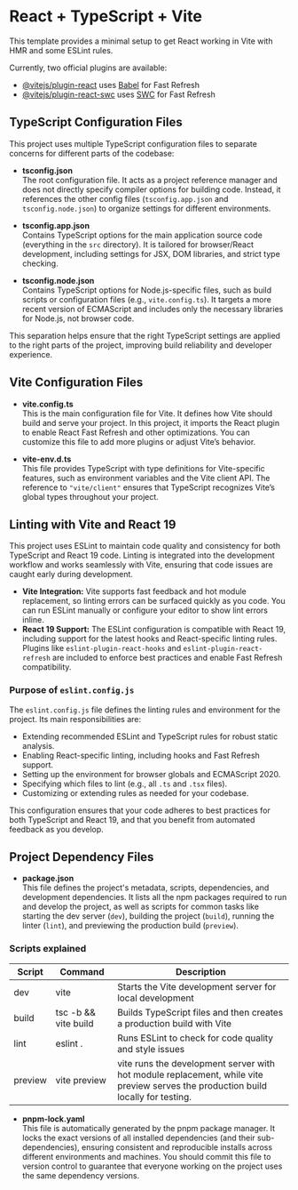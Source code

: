 # React + TypeScript + Vite

This template provides a minimal setup to get React working in Vite with HMR and some ESLint rules.

Currently, two official plugins are available:

- [@vitejs/plugin-react](https://github.com/vitejs/vite-plugin-react/blob/main/packages/plugin-react) uses [Babel](https://babeljs.io/) for Fast Refresh
- [@vitejs/plugin-react-swc](https://github.com/vitejs/vite-plugin-react/blob/main/packages/plugin-react-swc) uses [SWC](https://swc.rs/) for Fast Refresh

## TypeScript Configuration Files

This project uses multiple TypeScript configuration files to separate concerns for different parts of the codebase:

- **tsconfig.json**  
  The root configuration file. It acts as a project reference manager and does not directly specify compiler options for building code. Instead, it references the other config files (`tsconfig.app.json` and `tsconfig.node.json`) to organize settings for different environments.

- **tsconfig.app.json**  
  Contains TypeScript options for the main application source code (everything in the `src` directory). It is tailored for browser/React development, including settings for JSX, DOM libraries, and strict type checking.

- **tsconfig.node.json**  
  Contains TypeScript options for Node.js-specific files, such as build scripts or configuration files (e.g., `vite.config.ts`). It targets a more recent version of ECMAScript and includes only the necessary libraries for Node.js, not browser code.

This separation helps ensure that the right TypeScript settings are applied to the right parts of the project, improving build reliability and developer experience.

## Vite Configuration Files

- **vite.config.ts**  
  This is the main configuration file for Vite. It defines how Vite should build and serve your project. In this project, it imports the React plugin to enable React Fast Refresh and other optimizations. You can customize this file to add more plugins or adjust Vite’s behavior.

- **vite-env.d.ts**  
  This file provides TypeScript with type definitions for Vite-specific features, such as environment variables and the Vite client API. The reference to `"vite/client"` ensures that TypeScript recognizes Vite’s global types throughout your project.

## Linting with Vite and React 19

This project uses ESLint to maintain code quality and consistency for both TypeScript and React 19 code. Linting is integrated into the development workflow and works seamlessly with Vite, ensuring that code issues are caught early during development.

- **Vite Integration:** Vite supports fast feedback and hot module replacement, so linting errors can be surfaced quickly as you code. You can run ESLint manually or configure your editor to show lint errors inline.
- **React 19 Support:** The ESLint configuration is compatible with React 19, including support for the latest hooks and React-specific linting rules. Plugins like `eslint-plugin-react-hooks` and `eslint-plugin-react-refresh` are included to enforce best practices and enable Fast Refresh compatibility.

### Purpose of `eslint.config.js`

The `eslint.config.js` file defines the linting rules and environment for the project. Its main responsibilities are:

- Extending recommended ESLint and TypeScript rules for robust static analysis.
- Enabling React-specific linting, including hooks and Fast Refresh support.
- Setting up the environment for browser globals and ECMAScript 2020.
- Specifying which files to lint (e.g., all `.ts` and `.tsx` files).
- Customizing or extending rules as needed for your codebase.

This configuration ensures that your code adheres to best practices for both TypeScript and React 19, and that you benefit from automated feedback as you develop.


## Project Dependency Files

- **package.json**  
  This file defines the project's metadata, scripts, dependencies, and development dependencies. It lists all the npm packages required to run and develop the project, as well as scripts for common tasks like starting the dev server (`dev`), building the project (`build`), running the linter (`lint`), and previewing the production build (`preview`).

### Scripts explained

| Script    | Command                        | Description                                                        |
|-----------|-------------------------------|--------------------------------------------------------------------|
| dev       | vite                          | Starts the Vite development server for local development           |
| build     | tsc -b && vite build          | Builds TypeScript files and then creates a production build with Vite |
| lint      | eslint .                      | Runs ESLint to check for code quality and style issues             |
| preview   | vite preview                  | vite runs the development server with hot module replacement, while vite preview serves the production build locally for testing.                  |

- **pnpm-lock.yaml**  
  This file is automatically generated by the pnpm package manager. It locks the exact versions of all installed dependencies (and their sub-dependencies), ensuring consistent and reproducible installs across different environments and machines. You should commit this file to version control to guarantee that everyone working on the project uses the same dependency versions.
